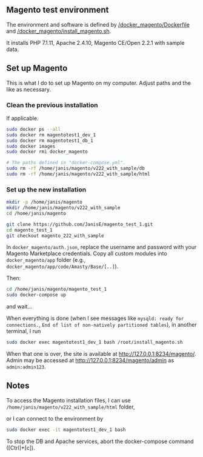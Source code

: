 ## Magento test environment

The environment and software is defined by [/docker_magento/Dockerfile](/docker_magento/Dockerfile) and [/docker_magento/install_magento.sh](/docker_magento/install_magento.sh).

It installs PHP 7.1.11, Apache 2.4.10, Magento CE/Open 2.2.1 with sample data.

## Set up Magento

This is what I do to set up Magento on my computer. Adjust paths and the like as necessary.

### Clean the previous installation

If applicable.

```bash
sudo docker ps --all
sudo docker rm magentotest1_dev_1
sudo docker rm magentotest1_db_1
sudo docker images
sudo docker rmi docker_magento

# The paths defined in "docker-compose.yml".
sudo rm -rf /home/janis/magento/v222_with_sample/db
sudo rm -rf /home/janis/magento/v222_with_sample/html
```

### Set up the new installation

```bash
mkdir -p /home/janis/magento
mkdir /home/janis/magento/v222_with_sample
cd /home/janis/magento

git clone https://github.com/JanisE/magento_test_1.git
cd magento_test_1
git checkout magento_222_with_sample
```

In `docker_magento/auth.json`, replace the username and password with your Magento Marketplace credentials.
Copy all custom modules into `docker_magento/app` folder (e.g., `docker_magento/app/code/Amasty/Base/[..]`).

Then:

```bash
cd /home/janis/magento/magento_test_1
sudo docker-compose up
```
and wait...

When everything is done (when I see messages like `mysqld: ready for connections.`, `End of list of non-natively partitioned tables`), in another terminal, I run
```bash
sudo docker exec magentotest1_dev_1 bash /root/install_magento.sh
```

When that one is over, the site is available at http://127.0.0.1:8234/magento/.
Admin may be accessed at http://127.0.0.1:8234/magento/admin as `admin:admin123`.

## Notes

To access the Magento installation files, I can use `/home/janis/magento/v222_with_sample/html` folder,

or I can connect to the environment by
```bash
sudo docker exec -it magentotest1_dev_1 bash
```


To stop the DB and Apache services, abort the docker-compose command ([Ctrl]+[c]).
